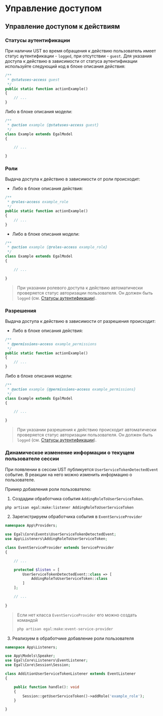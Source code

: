 # Управление доступом

## Управление доступом к действиям

### Статусы аутентификации

При наличии UST во время обращения к действию пользователь имеет статус
аутентификации - `logged`, при отсутствии - `guest`. Для указания
доступа к действию в зависимости от статуса аутентификации используйте
следующий код в блоке описания действия:

```php
/**
 * @statuses-access guest
 */
public static function actionExample()
{
    // ...
}
```

Либо в блоке описания модели:

```php
/**
 * @action example {@statuses-access guest}
 */
class Example extends EgalModel
{

    // ...

}
```


### Роли

Выдача доступа к действию в зависимости от роли происходит:
- Либо в блоке описания действия:

```php
/**
 * @roles-access example_role
 */
public static function actionExample()
{
    // ...
}
```

- Либо в блоке описания модели:

```php
/**
 * @action example {@roles-access example_role}
 */
class Example extends EgalModel
{

    // ...

}
```

> При указании ролевого доступа к действию автоматически проверяется
> статус авторизации пользователя. Он должен быть `logged` (см.
> [Статусы аутентификации](#Статусы-аутентификации)).

### Разрешения

Выдача доступа к действию в зависимости от разрешения происходит:
- Либо в блоке описания действия:

```php
/**
 * @permissions-access example_permissions
 */
public static function actionExample()
{
    // ...
}
```

Либо в блоке описания модели:

```php
/**
 * @action example {@permissions-access example_permissions}
 */
class Example extends EgalModel
{

    // ...

}
```

> При указании разрешения к действию происходит автоматически проверяется
> статус авторизации пользователя. Он должен быть `logged`  (см.
> [Статусы аутентификации](#Статусы-аутентификации)).

### Динамическое изменение информации о текущем пользователе сессии

При появлении в сессии UST публикуется `UserServiceTokenDetectedEvent`
событие. В реакции на него можно изменить информацию о пользователе.

Пример добавления роли пользователю:
1. Создадим обработчика события `AddingRoleToUserServiceToken`.

```bash
php artisan egal:make:listener AddingRoleToUserServiceToken
```

2. Зарегистрируем обработчика события в `EventServiceProvider`

```php
namespace App\Providers;

use Egal\Core\Events\UserServiceTokenDetectedEvent;
use App\Listeners\AddingRoleToUserServiceToken;

class EventServiceProvider extends ServiceProvider
{

    // ...

    protected $listen = [
        UserServiceTokenDetectedEvent::class => [
            AddingRoleToUserServiceToken::class
        ]
    ];

    // ...
    
}
```

> Если нет класса `EventServiceProvider` его можно создать командой
>
> ```bash
> php artisan egal:make:event-service-provider
> ```

3. Реализуем в обработчике добавление роли пользователя
```php
namespace App\Listeners;

use App\Models\Speaker;
use Egal\Core\Listeners\EventListener;
use Egal\Core\Session\Session;

class AdditionUserServiceTokenListener extends EventListener
{

    public function handle(): void
    {
        Session::getUserServiceToken()->addRole('example_role');
    }

}
```

